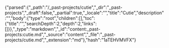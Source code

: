 {"parsed":{"_path":"/_past-projects/cutie","_dir":"_past-projects","_draft":false,"_partial":true,"_locale":"","title":"Cutie","description":"","body":{"type":"root","children":[],"toc":{"title":"","searchDepth":2,"depth":2,"links":[]}},"_type":"markdown","_id":"content:_past-projects:cutie.md","_source":"content","_file":"_past-projects/cutie.md","_extension":"md"},"hash":"1aTEHVMVFX"}